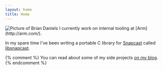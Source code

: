 ```yaml
---
layout: home
title: Home
---
```


<img src="https://www.gravatar.com/avatar/aef726f24ce7497b412a42ac112561e2?s=150" alt="Picture of Brian Daniels" class="profile-picture">
I currently work on internal tooling at [Arm](http://arm.com/).

In my spare time I've been writing a portable C library for [Snapcast](https://github.com/badaix/snapcast) called [libsnapcast](https://github.com/bridadan/libsnapcast/).

{% comment %}
You can read about some of my side projects [on my blog](/blog).
{% endcomment %}


